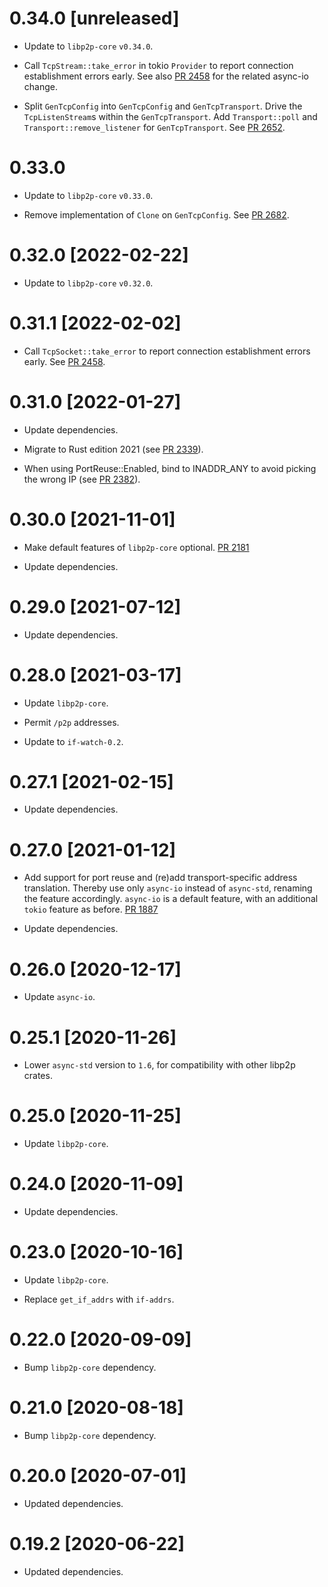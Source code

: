 # 0.34.0 [unreleased]

- Update to `libp2p-core` `v0.34.0`.

- Call `TcpStream::take_error` in tokio `Provider` to report connection
  establishment errors early. See also [PR 2458] for the related async-io
  change.

- Split `GenTcpConfig` into `GenTcpConfig` and `GenTcpTransport`. Drive the `TcpListenStream`s
  within the `GenTcpTransport`. Add `Transport::poll` and `Transport::remove_listener`
  for `GenTcpTransport`. See [PR 2652].

[PR 2701]: https://github.com/libp2p/rust-libp2p/pull/2701/
[PR 2652]: https://github.com/libp2p/rust-libp2p/pull/2652

# 0.33.0

- Update to `libp2p-core` `v0.33.0`.

- Remove implementation of `Clone` on `GenTcpConfig`. See [PR 2682].

[PR 2682]: https://github.com/libp2p/rust-libp2p/pull/2682

# 0.32.0 [2022-02-22]

- Update to `libp2p-core` `v0.32.0`.

# 0.31.1 [2022-02-02]

- Call `TcpSocket::take_error` to report connection establishment errors early. See [PR 2458].

[PR 2458]: https://github.com/libp2p/rust-libp2p/pull/2458

# 0.31.0 [2022-01-27]

- Update dependencies.

- Migrate to Rust edition 2021 (see [PR 2339]).

- When using PortReuse::Enabled, bind to INADDR_ANY to avoid picking the wrong IP (see [PR 2382]).

[PR 2382]: https://github.com/libp2p/rust-libp2p/pull/2382
[PR 2339]: https://github.com/libp2p/rust-libp2p/pull/2339

# 0.30.0 [2021-11-01]

- Make default features of `libp2p-core` optional.
  [PR 2181](https://github.com/libp2p/rust-libp2p/pull/2181)

- Update dependencies.

# 0.29.0 [2021-07-12]

- Update dependencies.

# 0.28.0 [2021-03-17]

- Update `libp2p-core`.

- Permit `/p2p` addresses.

- Update to `if-watch-0.2`.

# 0.27.1 [2021-02-15]

- Update dependencies.

# 0.27.0 [2021-01-12]

- Add support for port reuse and (re)add transport-specific
  address translation. Thereby use only `async-io` instead of
  `async-std`, renaming the feature accordingly. `async-io`
  is a default feature, with an additional `tokio` feature
  as before.
  [PR 1887](https://github.com/libp2p/rust-libp2p/pull/1887)

- Update dependencies.

# 0.26.0 [2020-12-17]

- Update `async-io`.

# 0.25.1 [2020-11-26]

- Lower `async-std` version to `1.6`, for compatibility
  with other libp2p crates.

# 0.25.0 [2020-11-25]

- Update `libp2p-core`.

# 0.24.0 [2020-11-09]

- Update dependencies.

# 0.23.0 [2020-10-16]

- Update `libp2p-core`.

- Replace `get_if_addrs` with `if-addrs`.

# 0.22.0 [2020-09-09]

- Bump `libp2p-core` dependency.

# 0.21.0 [2020-08-18]

- Bump `libp2p-core` dependency.

# 0.20.0 [2020-07-01]

- Updated dependencies.

# 0.19.2 [2020-06-22]

- Updated dependencies.
